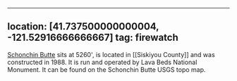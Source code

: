 
---
location: [41.737500000000004, -121.52916666666667]
tag: firewatch
---

[Schonchin Butte](http://www.peakbagging.com/CALookoutPhotos/SchonchinButte.html) sits at 5260', is located in [[Siskiyou County]] and was constructed in 1988. It is run and operated by Lava Beds National Monument. It can be found on the Schonchin Butte USGS topo map.
